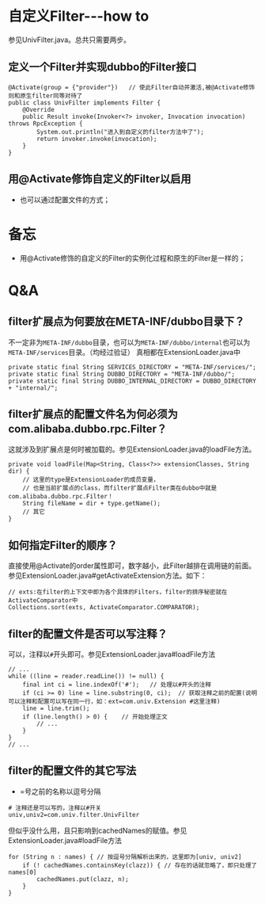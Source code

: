 # 自定义Filter---how to
参见UnivFilter.java。总共只需要两步。
## 定义一个Filter并实现dubbo的Filter接口
```
@Activate(group = {"provider"})   // 使此Filter自动并激活,被@Activate修饰则和原生filter同等对待了
public class UnivFilter implements Filter {
    @Override
    public Result invoke(Invoker<?> invoker, Invocation invocation) throws RpcException {
        System.out.println("进入到自定义的filter方法中了");
        return invoker.invoke(invocation);
    }
}
```
## 用@Activate修饰自定义的Filter以启用
* 也可以通过配置文件的方式；

# 备忘
* 用@Activate修饰的自定义的Filter的实例化过程和原生的Filter是一样的；

# Q&A
## filter扩展点为何要放在META-INF/dubbo目录下？
不一定非为`META-INF/dubbo`目录，也可以为`META-INF/dubbo/internal`也可以为`META-INF/services`目录。（均经过验证）
真相都在ExtensionLoader.java中
```
private static final String SERVICES_DIRECTORY = "META-INF/services/";
private static final String DUBBO_DIRECTORY = "META-INF/dubbo/";
private static final String DUBBO_INTERNAL_DIRECTORY = DUBBO_DIRECTORY + "internal/";
```

## filter扩展点的配置文件名为何必须为com.alibaba.dubbo.rpc.Filter？
这就涉及到扩展点是何时被加载的。参见ExtensionLoader.java的loadFile方法。
```
private void loadFile(Map<String, Class<?>> extensionClasses, String dir) {
    // 这里的type是ExtensionLoader的成员变量，
    // 也是当前扩展点的class，而filter扩展点Filter类在dubbo中就是com.alibaba.dubbo.rpc.Filter！
    String fileName = dir + type.getName(); 
    // 其它
}
```

## 如何指定Filter的顺序？
直接使用@Activate的order属性即可，数字越小，此Filter越排在调用链的前面。
参见ExtensionLoader.java#getActivateExtension方法。如下：
```
// exts:在filter的上下文中即为各个具体的Filters，filter的排序秘密就在ActivateComparator中
Collections.sort(exts, ActivateComparator.COMPARATOR);
```

## filter的配置文件是否可以写注释？
可以，注释以`#`开头即可。参见ExtensionLoader.java#loadFile方法
```
// ...
while ((line = reader.readLine()) != null) {
    final int ci = line.indexOf('#');   // 处理以#开头的注释
    if (ci >= 0) line = line.substring(0, ci);  // 获取注释之前的配置(说明可以注释和配置可以写在同一行，如：ext=com.univ.Extension #这里注释)
    line = line.trim();
    if (line.length() > 0) {    // 开始处理正文
        // ...
    }
}
// ...
```

## filter的配置文件的其它写法
* =号之前的名称以逗号分隔
```
# 注释还是可以写的，注释以#开关
univ,univ2=com.univ.filter.UnivFilter
```
但似乎没什么用，且只影响到cachedNames的赋值。参见ExtensionLoader.java#loadFile方法
```
for (String n : names) { // 按逗号分隔解析出来的，这里即为[univ, univ2]
    if (! cachedNames.containsKey(clazz)) { // 存在的话就忽略了，即只处理了names[0]
        cachedNames.put(clazz, n);
    }
}
```